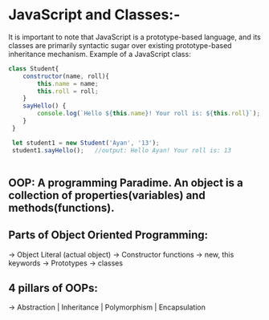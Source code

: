 # JavaScript and Classes:-
It is important to note that JavaScript is a prototype-based language, and its classes are primarily syntactic sugar over existing prototype-based inheritance mechanism. Example of a JavaScript class:

``` javascript
class Student{
    constructor(name, roll){
        this.name = name;
        this.roll = roll;
    }
    sayHello() {
        console.log(`Hello ${this.name}! Your roll is: ${this.roll}`);
    }
 }

 let student1 = new Student('Ayan', '13');
 student1.sayHello();   //output: Hello Ayan! Your roll is: 13
 
 ```

 ## OOP: A programming Paradime. An object is a collection of properties(variables) and methods(functions).

## Parts of Object Oriented Programming:
-> Object Literal (actual object)
-> Constructor functions
-> new, this keywords
-> Prototypes
-> classes

## 4 pillars of OOPs:
-> Abstraction | Inheritance | Polymorphism | Encapsulation